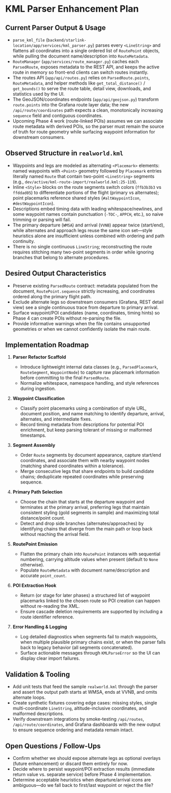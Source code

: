 # KML Parser Enhancement Plan

## Current Parser Output & Usage
- `parse_kml_file` (`backend/starlink-location/app/services/kml_parser.py`) parses every `<LineString>` and flattens all coordinates into a single ordered list of `RoutePoint` objects, while pulling the document name/description into `RouteMetadata`.
- `RouteManager` (`app/services/route_manager.py`) caches each `ParsedRoute`, exposes metadata to the REST API, and keeps the active route in memory so front-end clients can switch routes instantly.
- The routes API (`app/api/routes.py`) relies on `ParsedRoute.points`, `RouteMetadata`, and helper methods like `get_total_distance()` / `get_bounds()` to serve the route table, detail view, downloads, and statistics used by the UI.
- The GeoJSON/coordinates endpoints (`app/api/geojson.py`) transform `route.points` into the Grafana route layer data; the new `/api/route/coordinates` path expects a clean, monotonically increasing `sequence` field and contiguous coordinates.
- Upcoming Phase 4 work (route-linked POIs) assumes we can associate route metadata with derived POIs, so the parser must remain the source of truth for route geometry while surfacing waypoint information for downstream consumers.

## Observed Structure in `realworld.kml`
- Waypoints and legs are modeled as alternating `<Placemark>` elements: named waypoints with `<Point>` geometry followed by `Placemark` entries literally named `Route` that contain two-point `<LineString>` segments (e.g., `dev/active/kml-route-import/realworld.kml:25-119`).
- Inline `<Style>` blocks on the route segments switch colors (`ffb3b3b3` vs `ffddad05`) to differentiate portions of the flight (primary vs alternates); point placemarks reference shared styles (`#altWaypointIcon`, `#destWaypointIcon`).
- Descriptions embed timing data with leading whitespace/newlines, and some waypoint names contain punctuation (`-TOC-`, `APPCH`, etc.), so naive trimming or parsing will fail.
- The primary departure (`WMSA`) and arrival (`VVNB`) appear twice (start/end), while alternates and approach legs reuse the same icon set—style heuristics alone are insufficient unless combined with ordering and path continuity.
- There is no single continuous `LineString`; reconstructing the route requires stitching many two-point segments in order while ignoring branches that belong to alternate procedures.

## Desired Output Characteristics
- Preserve existing `ParsedRoute` contract: metadata populated from the document, `RoutePoint.sequence` strictly increasing, and coordinates ordered along the primary flight path.
- Exclude alternate legs so downstream consumers (Grafana, REST detail view) see a single continuous trace from departure to primary arrival.
- Surface waypoint/POI candidates (name, coordinates, timing hints) so Phase 4 can create POIs without re-parsing the file.
- Provide informative warnings when the file contains unsupported geometries or when we cannot confidently isolate the main route.

## Implementation Roadmap
1. **Parser Refactor Scaffold**
   - Introduce lightweight internal data classes (e.g., `ParsedPlacemark`, `RouteSegment`, `WaypointNode`) to capture raw placemark information before committing to the final `ParsedRoute`.
   - Normalize whitespace, namespace handling, and style references during ingestion.

2. **Waypoint Classification**
   - Classify point placemarks using a combination of style URL, document position, and name matching to identify departure, arrival, alternates, and intermediate fixes.
   - Record timing metadata from descriptions for potential POI enrichment, but keep parsing tolerant of missing or malformed timestamps.

3. **Segment Assembly**
   - Order `Route` segments by document appearance, capture start/end coordinates, and associate them with nearby waypoint nodes (matching shared coordinates within a tolerance).
   - Merge consecutive legs that share endpoints to build candidate chains; deduplicate repeated coordinates while preserving sequence.

4. **Primary Path Selection**
   - Choose the chain that starts at the departure waypoint and terminates at the primary arrival, preferring legs that maintain consistent styling (gold segments in sample) and maximizing total distance/point count.
   - Detect and drop side branches (alternates/approaches) by identifying chains that diverge from the main path or loop back without reaching the arrival field.

5. **RoutePoint Emission**
   - Flatten the primary chain into `RoutePoint` instances with sequential numbering, carrying altitude values when present (default to `None` otherwise).
   - Populate `RouteMetadata` with document name/description and accurate `point_count`.

6. **POI Extraction Hook**
   - Return (or stage for later phases) a structured list of waypoint placemarks linked to the chosen route so POI creation can happen without re-reading the XML.
   - Ensure cascade deletion requirements are supported by including a route identifier reference.

7. **Error Handling & Logging**
   - Log detailed diagnostics when segments fail to match waypoints, when multiple plausible primary chains exist, or when the parser falls back to legacy behavior (all segments concatenated).
   - Surface actionable messages through `KMLParseError` so the UI can display clear import failures.

## Validation & Tooling
- Add unit tests that feed the sample `realworld.kml` through the parser and assert the output path starts at WMSA, ends at VVNB, and omits alternate loops.
- Create synthetic fixtures covering edge cases: missing styles, single multi-coordinate `LineString`, altitude-inclusive coordinates, and malformed descriptions.
- Verify downstream integrations by smoke-testing `/api/routes`, `/api/route/coordinates`, and Grafana dashboards with the new output to ensure sequence ordering and metadata remain intact.

## Open Questions / Follow-Ups
- Confirm whether we should expose alternate legs as optional overlays (future enhancement) or discard them entirely for now.
- Decide where to persist waypoint/POI extraction results (immediate return value vs. separate service) before Phase 4 implementation.
- Determine acceptable heuristics when departure/arrival icons are ambiguous—do we fall back to first/last waypoint or reject the file?
